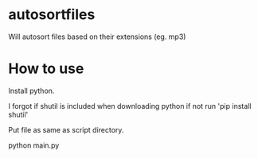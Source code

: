 # autosortfiles
Will autosort files based on their extensions (eg. mp3)

# How to use

Install python.

I forgot if shutil is included when downloading python if not run 'pip install shutil'

Put file as same as script directory.

python main.py
